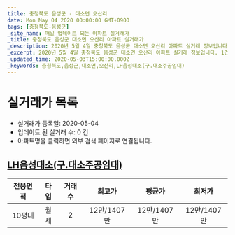 ```yaml
---
title: 충청북도 음성군 - 대소면 오산리
date: Mon May 04 2020 00:00:00 GMT+0900
tags: [충청북도-음성군]
_site_name: 매일 업데이트 되는 아파트 실거래가
_title: 충청북도 음성군 대소면 오산리 아파트 실거래가
_description: 2020년 5월 4일 충청북도 음성군 대소면 오산리 아파트 실거래 정보입니다. 1건 아파트 정보가 있습니다.
_excerpt: 2020년 5월 4일 충청북도 음성군 대소면 오산리 아파트 실거래 정보입니다. 1건 아파트 정보가 있습니다.
_updated_time: 2020-05-03T15:00:00.000Z
_keywords: 충청북도,음성군,대소면,오산리,LH음성대소(구.대소주공임대)
---
```






# 실거래가 목록
- 실거래가 등록일: 2020-05-04
- 업데이트 된 실거래 수: 0 건
- 아파트명을 클릭하면 외부 검색 페이지로 연결됩니다.

## [LH음성대소(구.대소주공임대)](#LH음성대소구.대소주공임대)

|전용면적|타입|거래수|최고가|평균가|최저가|
|:---:|:---:|:---:|:---:|:---:|:---:|
|10평대|<span class="deal-type-3">월세</span>|2|12만/1407만|12만/1407만|12만/1407만|

<br/>



